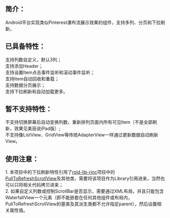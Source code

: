 <h2>简介：</h2>
Android平台实现类似Pinterest瀑布流展示效果的组件，支持多列、分页和下拉刷新。<BR/>

<h2>已具备特性：</h2>
支持列数自定义，默认3列；<BR/>
支持添加Header；<BR/>
支持设置Item点击事件监听和滚动事件监听；<BR/>
支持Item自动回收和重载；<BR/>
支持数据分页展示；<BR/>
支持下拉刷新和自动加载更多。<BR/>

<h2>暂不支持特性：</h2>
不支持切换屏幕后自动变换列数、重新排列页面内所有可见Item（不是全部刷新，效果见美丽说iPad版）;<BR/>
不支持像ListView、GridView等传统AdapterView一样通过更新数据自动刷新View。<BR/>

<h2>使用注意：</h2>
1. 本项目中的下拉刷新特性引用了<a target="_blank" href="https://github.com/RincLiu/roid-lib-rinc">roid-lib-rinc</a>项目中的<a target="_blank" href="https://github.com/RincLiu/roid-lib-rinc/blob/master/src/com/rincliu/library/widget/view/pulltorefresh/PullToRefreshScrollView.java">PullToRefreshScrollView</a>及其他类，需要将该项目作为Library引用进来，当然也可以只将相关代码拷贝进来；<BR/>
2. 如果自定义列数或控制ScrollBar是否显示，需要通过XML布局，并且只能包含WaterfallView一个元素（即不能嵌套在任何其他组件或布局内，PullToRefreshScrollView的基类及其派生类都不允许指定parent），然后设置相关属性值。<BR/>
